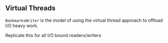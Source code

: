 ## Virtual Threads
`BookmarksWriter` is the model of using the virtual thread approach to offload I/O heavy work.

Replicate this for all I/O bound readers/writers
